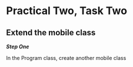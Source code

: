 # Practical Two, Task Two

## Extend the mobile class

**_Step One_**

In the Program class, create another mobile class
